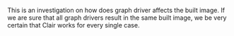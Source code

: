 This is an investigation on how does graph driver affects the built image. If we
are sure that all graph drivers result in the same built image, we be very
certain that Clair works for every single case.
